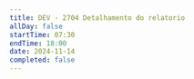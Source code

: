 ```yaml
---
title: DEV - 2704 Detalhamento do relatorio
allDay: false
startTime: 07:30
endTime: 18:00
date: 2024-11-14
completed: false
---
```

